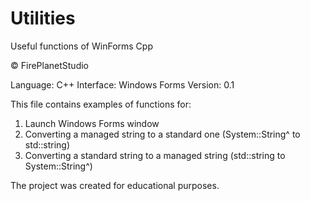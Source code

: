 # Utilities
Useful functions of WinForms Cpp

© FirePlanetStudio

Language: C++ 
Interface: Windows Forms 
Version: 0.1

This file contains examples of functions for:
1. Launch Windows Forms window
2. Converting a managed string to a standard one (System::String^ to std::string)
3. Converting a standard string to a managed string (std::string to System::String^)

The project was created for educational purposes.

